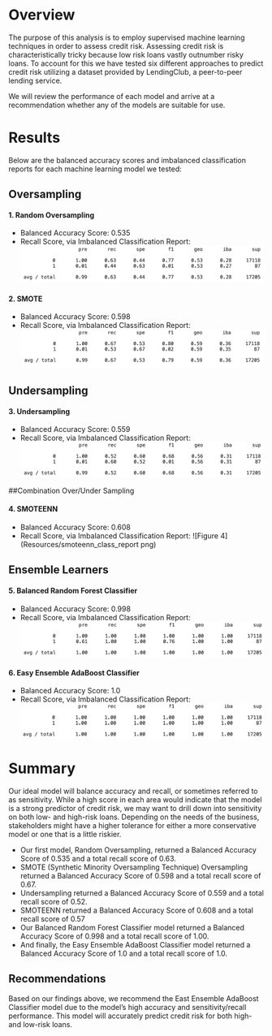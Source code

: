 # Overview
The purpose of this analysis is to employ supervised machine learning techniques in order to assess credit risk. Assessing credit risk is characteristically tricky because low risk loans vastly outnumber risky loans. To account for this we have tested six different approaches to predict credit risk utilizing a dataset provided by LendingClub, a peer-to-peer lending service.

We will review the performance of each model and arrive at a recommendation whether any of the models are suitable for use.

# Results
Below are the balanced accuracy scores and imbalanced classification reports for each machine learning model we tested:

## Oversampling

#### 1. Random Oversampling
-	Balanced Accuracy Score: 0.535
-	Recall Score, via Imbalanced Classification Report:
![Figure 1](Resources/random_class_report.png)

#### 2. SMOTE
-	Balanced Accuracy Score: 0.598
-	Recall Score, via Imbalanced Classification Report:
![Figure 2](Resources/smote_class_report.png)

## Undersampling

#### 3. Undersampling
-	Balanced Accuracy Score: 0.559
-	Recall Score, via Imbalanced Classification Report:
![Figure 3](Resources/under_class_report.png)

##Combination Over/Under Sampling

#### 4. SMOTEENN
-	Balanced Accuracy Score: 0.608
-	Recall Score, via Imbalanced Classification Report:
![Figure 4](Resources/smoteenn_class_report png)

## Ensemble Learners 

#### 5. Balanced Random Forest Classifier
-	Balanced Accuracy Score: 0.998
-	Recall Score, via Imbalanced Classification Report:
![Figure 5](Resources/forest_class_report.png)

#### 6. Easy Ensemble AdaBoost Classifier
-	Balanced Accuracy Score: 1.0
-	Recall Score, via Imbalanced Classification Report:
![Figure 6](Resources/adaboost_class_report.png)


# Summary
Our ideal model will balance accuracy and recall, or sometimes referred to as sensitivity. While a high score in each area would indicate that the model is a strong predictor of credit risk, we may want to drill down into sensitivity on both low- and high-risk loans. Depending on the needs of the business, stakeholders might have a higher tolerance for either a more conservative model or one that is a little riskier.

-	Our first model, Random Oversampling, returned a Balanced Accuracy Score of 0.535 and a total recall score of 0.63.
-	SMOTE (Synthetic Minority Oversampling Technique) Oversampling returned a Balanced Accuracy Score of 0.598 and a total recall score of 0.67.
-	Undersampling returned a Balanced Accuracy Score of 0.559 and a total recall score of 0.52.
-	SMOTEENN returned a Balanced Accuracy Score of 0.608 and a total recall score of 0.57
-	Our Balanced Random Forest Classifier model returned a Balanced Accuracy Score of 0.998 and a total recall score of 1.00.
-	And finally, the Easy Ensemble AdaBoost Classifier model returned a Balanced Accuracy Score of 1.0 and a total recall score of 1.0.

## Recommendations
Based on our findings above, we recommend the East Ensemble AdaBoost Classifier model due to the model’s high accuracy and sensitivity/recall performance. This model will accurately predict credit risk for both high- and low-risk loans.
